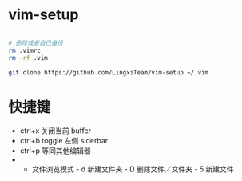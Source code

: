 # vim-setup

```bash

# 删除或者自己备份
rm .vimrc
rm -rf .vim

git clone https://github.com/LingxiTeam/vim-setup ~/.vim

```

# 快捷键

- ctrl+x 关闭当前 buffer
- ctrl+b toggle 左侧 siderbar
- ctrl+p 等同其他编辑器
- - 文件浏览模式 - d 新建文件夹 - D 删除文件／文件夹 - 5 新建文件

